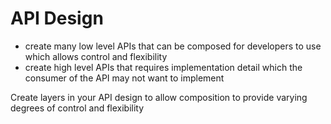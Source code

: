 # API Design

- create many low level APIs that can be composed for developers to use which allows control and flexibility
- create high level APIs that requires implementation detail which the consumer of the API may not want to implement

Create layers in your API design to allow composition to provide varying degrees of control and flexibility
